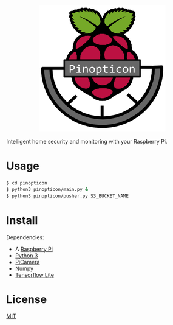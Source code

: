 <div align="center">
  <img src="./assets/pinopticon.png"><br>
</div>

Intelligent home security and monitoring with your Raspberry Pi.

# Usage

```bash
$ cd pinopticon
$ python3 pinopticon/main.py &
$ python3 pinopticon/pusher.py S3_BUCKET_NAME
```

# Install

Dependencies:
* A [Raspberry Pi](https://www.raspberrypi.org)
* [Python 3](https://www.python.org)
* [PiCamera](https://picamera.readthedocs.io/en/latest/)
* [Numpy](https://www.numpy.org/)
* [Tensorflow Lite](https://www.tensorflow.org/lite/)

# License

[MIT](https://github.com/cswiercz/pinopticon/blob/master/LICENSE)
